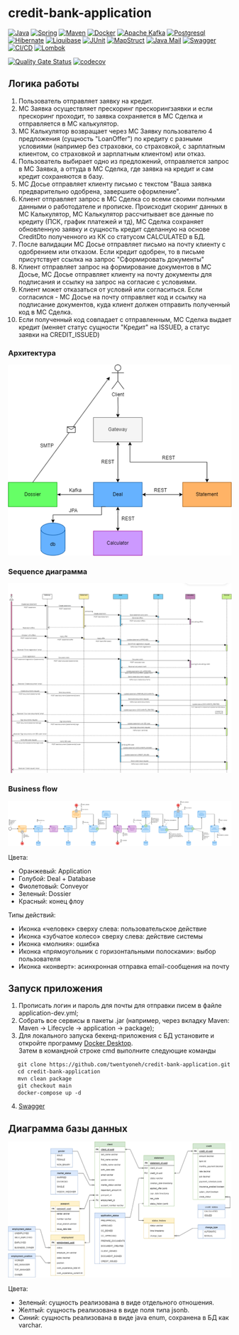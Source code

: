# credit-bank-application

[![Java](https://img.shields.io/badge/-Java%2017-F29111?style=for-the-badge&logo=java&logoColor=e38873)](https://www.oracle.com/java/)
[![Spring](https://img.shields.io/badge/-Spring%20Boot%202.7-6AAD3D?style=for-the-badge&logo=spring-boot&logoColor=90fd87)](https://spring.io/projects/spring-boot)
[![Maven](https://img.shields.io/badge/-Maven-7D2675?style=for-the-badge&logo=apache&logoColor=e38873)](https://maven.apache.org/)
[![Docker](https://img.shields.io/badge/docker-%230db7ed.svg?style=for-the-badge&logo=docker&logoColor=white)](https://www.docker.com/)
[![Apache Kafka](https://img.shields.io/badge/Apache%20Kafka-000?style=for-the-badge&logo=apachekafka&logoColor=white)](https://kafka.apache.org/)
[![Postgresql](https://img.shields.io/badge/-postgresql%20-31648C?style=for-the-badge&logo=postgresql&logoColor=FFFFFF)](https://www.postgresql.org/)
[![Hibernate](https://img.shields.io/badge/-Hibernate-B6A975?style=for-the-badge&logo=hibernate&logoColor=717c88)](https://hibernate.org/)
[![Liquibase](https://img.shields.io/badge/Liquibase-2a62ff?style=for-the-badge&logo=liquibase&logoColor=white)](https://www.liquibase.com/)
[![JUnit](https://img.shields.io/badge/JUnit%205-6CA315?style=for-the-badge&logo=JUnit&logoColor=white)](https://junit.org/junit5/docs/current/user-guide/)
[![MapStruct](https://img.shields.io/badge/MapStruct-d23120?style=for-the-badge&logo=&logoColor=white)](https://mapstruct.org/)
[![Java Mail](https://img.shields.io/badge/Java%20Mail-blue?style=for-the-badge&logo=java&logoColor=white)](https://eclipse-ee4j.github.io/javamail/)
[![Swagger](https://img.shields.io/badge/-Swagger-%23Clojure?syle=for-the-badge&logo=swagger&logoColor=white)](https://editor-next.swagger.io/)
[![CI/CD](https://img.shields.io/badge/CI/CD-118249?style=for-the-badge&logo=githubactions&logoColor=white)](https://github.com/features/actions)
[![Lombok](https://img.shields.io/badge/Lombok-green?style=for-the-badge&logo=java&logoColor=white)](https://projectlombok.org/)

[![Quality Gate Status](https://sonarcloud.io/api/project_badges/measure?project=twentyoneh_credit-bank-application&metric=alert_status)](https://sonarcloud.io/summary/new_code?id=twentyoneh_credit-bank-application)
[![codecov](https://codecov.io/gh/twentyoneh/credit-bank-application/graph/badge.svg?token=TI11OA2PD2)](https://codecov.io/gh/twentyoneh/credit-bank-application)


## Логика работы

1. Пользователь отправляет заявку на кредит.
2. МС Заявка осуществляет прескоринг прескорингзаявки и если прескоринг проходит, то заявка сохраняется в МС Сделка и отправляется в МС калькулятор.
3. МС Калькулятор возвращает через МС Заявку пользователю 4 предложения (сущность "LoanOffer") по кредиту с разными условиями (например без страховки, со страховкой, с зарплатным клиентом, со страховкой и зарплатным клиентом) или отказ.
4. Пользователь выбирает одно из предложений, отправляется запрос в МС Заявка, а оттуда в МС Сделка, где заявка на кредит и сам кредит сохраняются в базу.
5. МС Досье отправляет клиенту письмо с текстом "Ваша заявка предварительно одобрена, завершите оформление".
6. Клиент отправляет запрос в МС Сделка со всеми своими полными данными о работодателе и прописке.
   Происходит скоринг данных в МС Калькулятор, МС Калькулятор рассчитывает все данные по кредиту (ПСК, график платежей и тд), МС Сделка сохраняет обновленную заявку и сущность кредит сделанную на основе CreditDto полученного из КК со статусом CALCULATED в БД.
7. После валидации МС Досье отправляет письмо на почту клиенту с одобрением или отказом.
   Если кредит одобрен, то в письме присутствует ссылка на запрос "Сформировать документы"
8. Клиент отправляет запрос на формирование документов в МС Досье, МС Досье отправляет клиенту на почту документы для подписания и ссылку на запрос на согласие с условиями.
9. Клиент может отказаться от условий или согласиться.
   Если согласился - МС Досье на почту отправляет код и ссылку на подписание документов, куда клиент должен отправить полученный код в МС Сделка.
10. Если полученный код совпадает с отправленным, МС Сделка выдает кредит (меняет статус сущности "Кредит" на ISSUED, а статус заявки на CREDIT_ISSUED)

### Архитектура

![Architecture](documents/arch.png)

### Sequence диаграмма

![Sequence-diagram](documents/seq.png)

### Business flow

![Business-flow](documents/bf.png)

Цвета:
- Оранжевый: Application
- Голубой: Deal + Database
- Фиолетовый: Conveyor
- Зеленый: Dossier
- Красный: конец флоу

Типы действий:
- Иконка «человек» сверху слева: пользовательское действие
- Иконка «зубчатое колесо» сверху слева: действие системы
- Иконка «молния»: ошибка
- Иконка «прямоугольник с горизонтальными полосками»: выбор пользователя
- Иконка «конверт»: асинхронная отправка email-сообщения на почту

## Запуск приложения

1. Прописать логин и пароль для почты для отправки писем в файле application-dev.yml;
2. Собрать все сервисы в пакеты .jar (например, через вкладку Maven: Maven -> Lifecycle -> application -> package);
3. Для локального запуска бекенд-приложения с БД установите и откройте программу
   [Docker Desktop](https://www.docker.com/products/docker-desktop/).
   <br>Затем в командной строке cmd выполните следующие команды

```shell
   git clone https://github.com/twentyoneh/credit-bank-application.git
   cd credit-bank-application  
   mvn clean package
   git checkout main
   docker-compose up -d
   ```

4. [Swagger](http://localhost:8081/swagger-ui/index.html#/)


## Диаграмма базы данных

![Database schema](documents/db.png)

Цвета:
- Зеленый: сущность реализована в виде отдельного отношения.
- Желтый: сущность реализована в виде поля типа jsonb.
- Синий: сущность реализована в виде java enum, сохранена в БД как varchar.
